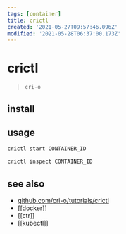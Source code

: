 ```yaml
---
tags: [container]
title: crictl
created: '2021-05-27T09:57:46.096Z'
modified: '2021-05-28T06:37:00.173Z'
---
```


# crictl

> `cri-o`

## install

## usage
```sh
crictl start CONTAINER_ID

crictl inspect CONTAINER_ID
```

## see also
- [github.com/cri-o/tutorials/crictl](https://github.com/cri-o/cri-o/blob/master/tutorials/crictl.md)
- [[docker]]
- [[ctr]]
- [[kubectl]]
